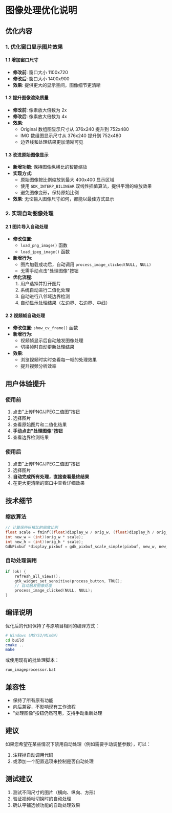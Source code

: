 # 图像处理优化说明

## 优化内容

### 1. 优化窗口显示图片效果

#### 1.1 增加窗口尺寸
- **修改前**: 窗口大小 1100x720
- **修改后**: 窗口大小 1400x900
- **效果**: 提供更大的显示空间，图像细节更清晰

#### 1.2 提升图像渲染质量
- **修改前**: 像素放大倍数为 2x
- **修改后**: 像素放大倍数为 4x
- **效果**: 
  - Original 数组图显示尺寸从 376x240 提升到 752x480
  - IMO 数组图显示尺寸从 376x240 提升到 752x480
  - 边界线和处理结果更加清晰可见

#### 1.3 改进原始图像显示
- **新增功能**: 保持图像纵横比的智能缩放
- **实现方式**: 
  - 原始图像按比例缩放到最大 400x400 显示区域
  - 使用 `GDK_INTERP_BILINEAR` 双线性插值算法，提供平滑的缩放效果
  - 避免图像变形，保持原始比例
- **效果**: 无论输入图像尺寸如何，都能以最佳方式显示

### 2. 实现自动图像处理

#### 2.1 图片导入自动处理
- **修改位置**: 
  - `load_png_image()` 函数
  - `load_jpeg_image()` 函数
- **新增行为**: 
  - 图片加载成功后，自动调用 `process_image_clicked(NULL, NULL)`
  - 无需手动点击"处理图像"按钮
- **优化流程**:
  1. 用户选择并打开图片
  2. 系统自动进行二值化处理
  3. 自动进行八邻域边界检测
  4. 自动显示处理结果（左边界、右边界、中线）

#### 2.2 视频帧自动处理
- **修改位置**: `show_cv_frame()` 函数
- **新增行为**: 
  - 视频帧显示后自动触发图像处理
  - 切换帧时自动更新处理结果
- **效果**: 
  - 浏览视频时实时查看每一帧的处理效果
  - 提升视频分析效率

## 用户体验提升

### 使用前
1. 点击"上传PNG/JPEG二值图"按钮
2. 选择图片
3. 查看原始图片和二值化结果
4. **手动点击"处理图像"按钮**
5. 查看边界检测结果

### 使用后
1. 点击"上传PNG/JPEG二值图"按钮
2. 选择图片
3. **自动完成所有处理，直接查看最终结果**
4. 在更大更清晰的窗口中查看详细效果

## 技术细节

### 缩放算法
```cpp
// 计算保持纵横比的缩放比例
float scale = fminf((float)display_w / orig_w, (float)display_h / orig_h);
int new_w = (int)(orig_w * scale);
int new_h = (int)(orig_h * scale);
GdkPixbuf *display_pixbuf = gdk_pixbuf_scale_simple(pixbuf, new_w, new_h, GDK_INTERP_BILINEAR);
```

### 自动处理调用
```cpp
if (ok) { 
    refresh_all_views(); 
    gtk_widget_set_sensitive(process_button, TRUE);
    // 自动触发图像处理
    process_image_clicked(NULL, NULL);
}
```

## 编译说明

优化后的代码保持了与原项目相同的编译方式：

```bash
# Windows (MSYS2/MinGW)
cd build
cmake ..
make
```

或使用现有的批处理脚本：
```bash
run_imageprocessor.bat
```

## 兼容性

- 保持了所有原有功能
- 向后兼容，不影响现有工作流程
- "处理图像"按钮仍然可用，支持手动重新处理

## 建议

如果您希望在某些情况下禁用自动处理（例如需要手动调整参数），可以：
1. 注释掉自动调用代码
2. 或添加一个配置选项来控制是否自动处理

## 测试建议

1. 测试不同尺寸的图片（横向、纵向、方形）
2. 验证视频帧切换时的自动处理
3. 确认平铺选帧功能的自动处理效果
